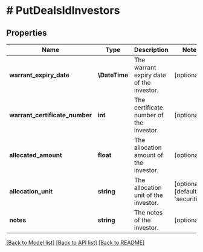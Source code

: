 # # PutDealsIdInvestors

## Properties

Name | Type | Description | Notes
------------ | ------------- | ------------- | -------------
**warrant_expiry_date** | **\DateTime** | The warrant expiry date of the investor. | [optional]
**warrant_certificate_number** | **int** | The certificate number of the investor. | [optional]
**allocated_amount** | **float** | The allocation amount of the investor. | [optional]
**allocation_unit** | **string** | The allocation unit of the investor. | [optional] [default to 'securities']
**notes** | **string** | The notes of the investor. | [optional]

[[Back to Model list]](../../README.md#models) [[Back to API list]](../../README.md#endpoints) [[Back to README]](../../README.md)
